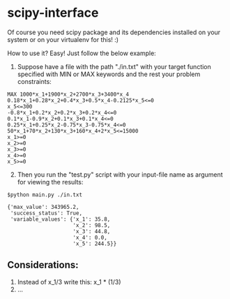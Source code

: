# scipy-interface

Of course you need scipy package and its dependencies installed on your system or on your virtualenv for this! :)

How to use it? Easy! Just follow the below example:

1. Suppose have a file with the path "./in.txt" with your target function specified with MIN or MAX keywords and the rest your problem constraints:
```
MAX 1000*x_1+1900*x_2+2700*x_3+3400*x_4
0.18*x_1+0.28*x_2+0.4*x_3+0.5*x_4-0.2125*x_5<=0
x_5<=300
-0.8*x_1+0.2*x_2+0.2*x_3+0.2*x_4<=0
0.1*x_1-0.9*x_2+0.1*x_3+0.1*x_4<=0
0.25*x_1+0.25*x_2-0.75*x_3-0.75*x_4<=0
50*x_1+70*x_2+130*x_3+160*x_4+2*x_5<=15000
x_1>=0
x_2>=0
x_3>=0
x_4>=0
x_5>=0
```
2. Then you run the "test.py" script with your input-file name as argument for viewing the results:
```
$python main.py ./in.txt

{'max_value': 343965.2,
 'success_status': True,
 'variable_values': {'x_1': 35.8,
                     'x_2': 98.5,
                     'x_3': 44.8,
                     'x_4': 0.0,
                     'x_5': 244.5}}
```

## Considerations:
1. Instead of x_1/3 write this: x_1 * (1/3)
2. ...